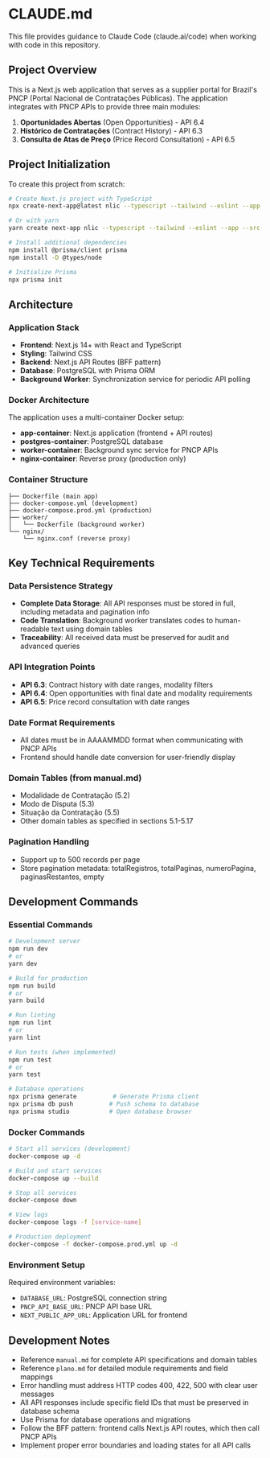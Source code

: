 # CLAUDE.md

This file provides guidance to Claude Code (claude.ai/code) when working with code in this repository.

## Project Overview

This is a Next.js web application that serves as a supplier portal for Brazil's PNCP (Portal Nacional de Contratações Públicas). The application integrates with PNCP APIs to provide three main modules:

1. **Oportunidades Abertas** (Open Opportunities) - API 6.4
2. **Histórico de Contratações** (Contract History) - API 6.3  
3. **Consulta de Atas de Preço** (Price Record Consultation) - API 6.5

## Project Initialization

To create this project from scratch:

```bash
# Create Next.js project with TypeScript
npx create-next-app@latest nlic --typescript --tailwind --eslint --app --src-dir --import-alias "@/*"

# Or with yarn
yarn create next-app nlic --typescript --tailwind --eslint --app --src-dir --import-alias "@/*"

# Install additional dependencies
npm install @prisma/client prisma
npm install -D @types/node

# Initialize Prisma
npx prisma init
```

## Architecture

### Application Stack
- **Frontend**: Next.js 14+ with React and TypeScript
- **Styling**: Tailwind CSS
- **Backend**: Next.js API Routes (BFF pattern)
- **Database**: PostgreSQL with Prisma ORM
- **Background Worker**: Synchronization service for periodic API polling

### Docker Architecture
The application uses a multi-container Docker setup:

- **app-container**: Next.js application (frontend + API routes)
- **postgres-container**: PostgreSQL database
- **worker-container**: Background sync service for PNCP APIs
- **nginx-container**: Reverse proxy (production only)

### Container Structure
```
├── Dockerfile (main app)
├── docker-compose.yml (development)
├── docker-compose.prod.yml (production)
├── worker/
│   └── Dockerfile (background worker)
└── nginx/
    └── nginx.conf (reverse proxy)
```

## Key Technical Requirements

### Data Persistence Strategy
- **Complete Data Storage**: All API responses must be stored in full, including metadata and pagination info
- **Code Translation**: Background worker translates codes to human-readable text using domain tables
- **Traceability**: All received data must be preserved for audit and advanced queries

### API Integration Points
- **API 6.3**: Contract history with date ranges, modality filters
- **API 6.4**: Open opportunities with final date and modality requirements  
- **API 6.5**: Price record consultation with date ranges

### Date Format Requirements
- All dates must be in AAAAMMDD format when communicating with PNCP APIs
- Frontend should handle date conversion for user-friendly display

### Domain Tables (from manual.md)
- Modalidade de Contratação (5.2)
- Modo de Disputa (5.3) 
- Situação da Contratação (5.5)
- Other domain tables as specified in sections 5.1-5.17

### Pagination Handling
- Support up to 500 records per page
- Store pagination metadata: totalRegistros, totalPaginas, numeroPagina, paginasRestantes, empty

## Development Commands

### Essential Commands
```bash
# Development server
npm run dev
# or
yarn dev

# Build for production
npm run build
# or  
yarn build

# Run linting
npm run lint
# or
yarn lint

# Run tests (when implemented)
npm run test
# or
yarn test

# Database operations
npx prisma generate          # Generate Prisma client
npx prisma db push          # Push schema to database
npx prisma studio           # Open database browser
```

### Docker Commands
```bash
# Start all services (development)
docker-compose up -d

# Build and start services
docker-compose up --build

# Stop all services
docker-compose down

# View logs
docker-compose logs -f [service-name]

# Production deployment
docker-compose -f docker-compose.prod.yml up -d
```

### Environment Setup
Required environment variables:
- `DATABASE_URL`: PostgreSQL connection string
- `PNCP_API_BASE_URL`: PNCP API base URL
- `NEXT_PUBLIC_APP_URL`: Application URL for frontend

## Development Notes

- Reference `manual.md` for complete API specifications and domain tables
- Reference `plano.md` for detailed module requirements and field mappings
- Error handling must address HTTP codes 400, 422, 500 with clear user messages
- All API responses include specific field IDs that must be preserved in database schema
- Use Prisma for database operations and migrations
- Follow the BFF pattern: frontend calls Next.js API routes, which then call PNCP APIs
- Implement proper error boundaries and loading states for all API calls